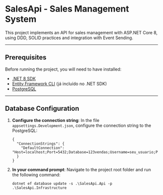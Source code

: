 # SalesApi - Sales Management System

This project implements an API for sales management with ASP.NET Core 8, using DDD, SOLID practices and integration with Event Sending.

---

## Prerequisites

Before running the project, you will need to have installed:

- [.NET 8 SDK](https://dotnet.microsoft.com/download/dotnet/8.0)
- [Entity Framework CLI](https://learn.microsoft.com/en-us/ef/core/cli/dotnet) (já incluído no .NET SDK)
- [PostgreSQL](https://www.postgresql.org/download/)

---

## Database Configuration

1. **Configure the connection string**:
	In the file `appsettings.Development.json`, configure the connection string to the PostgreSQL:
	```
	{
	  "ConnectionStrings": {
	    "DefaultConnection": "Host=localhost;Port=5432;Database=123vendas;Username=seu_usuario;Password=sua_senha"
	  }
	}
	```


2. **In your command prompt**:
	Navigate to the project root folder and run the following command:
	```
	dotnet ef database update -s .\SalesApi.Api -p .\SalesApi.Infrastructure
	```